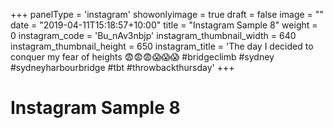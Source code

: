 +++
panelType                   = 'instagram'
showonlyimage = true
draft = false
image = ""
date = "2019-04-11T15:18:57+10:00"
title = "Instagram Sample 8"
weight = 0
instagram_code              = 'Bu_nAv3nbjp'
instagram_thumbnail_width   = 640
instagram_thumbnail_height  = 650
instagram_title             = 'The day I decided to conquer my fear of heights 😨😨😨😱😱😱 #bridgeclimb #sydney #sydneyharbourbridge #tbt #throwbackthursday'
+++

# Instagram Sample 8

